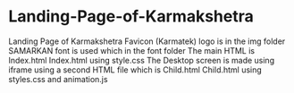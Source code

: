 # Landing-Page-of-Karmakshetra
Landing Page of Karmakshetra
Favicon (Karmatek) logo is in the img folder
SAMARKAN font is used which in the font folder
The main HTML is Index.html
Index.html using style.css
The Desktop screen is made using iframe using a second HTML file which is Child.html
Child.html using styles.css and animation.js

